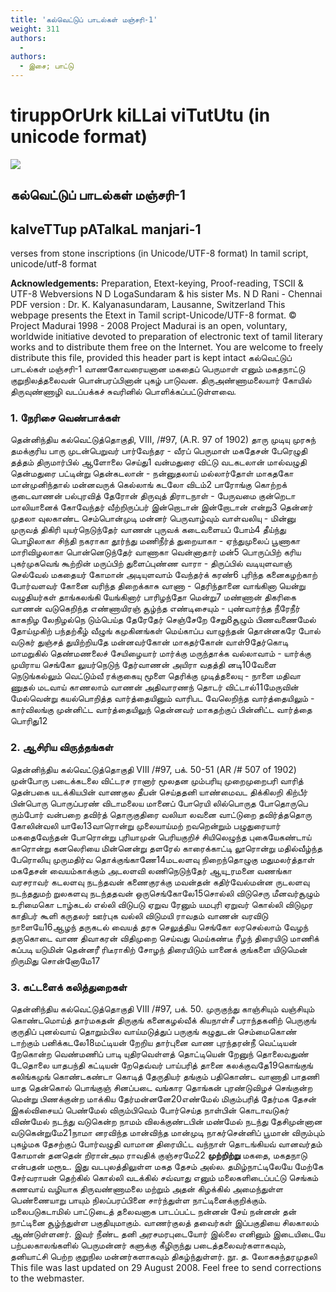 ```yaml
---
title: 'கல்வெட்டுப் பாடல்கள் மஞ்சரி-1'
weight: 311
authors:
  - 
authors:
  - இசை; பாட்டு
---
```


# tiruppOrUrk kiLLai viTutUtu (in unicode format)

![](https://www.projectmadurai.org/pm_etexts/utf8/pmdr0.gif)

## கல்வெட்டுப் பாடல்கள் மஞ்சரி-1

## kalveTTup pATalkaL manjari-1
verses from stone inscriptions
(in Unicode/UTF-8 format)
In tamil script, unicode/utf-8 format

**Acknowledgements:**
Preparation, Etext-keying, Proof-reading, TSCII & UTF-8 Webversions
N D LogaSundaram & his sister Ms. N D Rani - Chennai
PDF version : Dr. K. Kalyanasundaram, Lausanne, Switzerland
This webpage presents the Etext in Tamil script-Unicode/UTF-8 format.
© Project Madurai 1998 - 2008
Project Madurai is an open, voluntary, worldwide initiative devoted to preparation of electronic text of tamil literary works and to distribute them free on the Internet.
You are welcome to freely distribute this file, provided this header part is kept intact
கல்வெட்டுப் பாடல்கள் மஞ்சரி-1
வாணகோவரையனான மகதைப் பெருமாள்
எனும் மகதநாட்டு குறுநிலத்தலைவன்
பொன்பரப்பினான் புகழ் பாடுவன.
திருஅண்ணாமலையார் கோயில் திருவுண்ணாழி
வடப்பக்கச் சுவரினில் பொளிக்கப்பட்டுள்ளவை.

### 1. நேரிசை வெண்பாக்கள்

தென்னிந்திய கல்வெட்டுத்தொகுதி, VIII, /#97, (A.R. 97 of 1902)
தாரு முடியு முரசுந் தமக்குரிய
பாரு முடன்பெறுவர் பார்வேந்தர - வீரப்
பெருமாள் மகதேசன் பேரெழுதி தத்தம்
திருமார்பில் ஆளோலை செய்து1 வன்மதுரை விட்டு வடகடலான் மால்வழுதி
தென்மதுரை பட்டின்று தென்கடலான் - நன்னுதலாய்
மல்லார்தோள் மாகதகோ மான்முனிந்தால் மன்னவருக்
கெல்லாங் கடலோ விடம்2 பாரோங்கு கொற்றக் குடைவாணன் பல்புரவித்
தேரோன் திருவுத் திராடநாள் - பேருவமை
குன்றெடா மாலியானைக் கோவேந்தர் வீற்றிருப்பர்
இன்றொடான் இன்றோடான் என்று3 தென்னர் முதலா வுலகாண்ட செம்பொன்முடி
மன்னர் பெருவாழ்வும் வாள்வலியு - மின்னு
முருவத் திகிரி யுயர்நெடுந்தேர் வாணன்
புருவக் கடைவளையப் போம்4 தீய்ந்து பொழிலாகா சிந்தி நகராகா
தூர்ந்து மணிநீர்த் துறையாகா - ஏந்துமுலைப்
பூணாகா மாரிவிழலாகா பொன்னெடுந்தேர்
வாணாகா வென்னாதார் மன்5 பொருப்பிற் கரிய புகர்முகவெங் கூற்றின்
மருப்பிற் துளைப்புண்ண வாரா - திருப்பில்
வடியுளவாஞ் செல்வேல் மகதையர் கோமான்
அடியுளவாம் வேந்தர்க் கரண்6 புரிந்த கனைகழற்காற் போர்வளவர் கோனை
வரிந்த திறைக்காசு வாணா - தெரிந்தானை
வாங்கினா யென்று வழுதியர்கள் தாங்கலங்கி
யேங்கினார் பாரிழந்தோ மென்று7 மண்ணான் திகரிகை வாணன் வடுகெறிந்த
எண்ணாயிரஞ் சூழ்ந்த எண்டிசையும் - புண்வார்ந்த
நீரேநீர் காகநிழ லேநிழல்நெ டும்பெய்த
தேரேதேர் செஞ்சேறே சேறு8சூழும் பிணவணைமேல் தோய்முகிற் பந்தற்கீழ்
வீழுங் கமுகினங்கள் மெய்காப்ப வாழுந்தன்
தொன்னகரே போல் வடுகர் துஞ்சத் துயிற்றியதே
மன்னவர்கோன் மாகதர்கோன் வாள்9தேர்கொடி மாமறுகில் தெண்மணலைச் சேயிழையார்
மார்க்கு மருந்தாக்க வல்லாவாம் - யார்க்கு
முயிராய செங்கோ லுயர்நெடுந் தேர்வாணன்
அயிரா வதத்தி னடி10வேளை நெடுங்கல்லும் வெட்டும்வீ ரக்குகையு
மூளை தெரிக்கு முடித்தலையு - நாளை
மதிவா ணுதல் மடவாய் காணலாம் வாணன்
அதிவாரணந் தொடர் விட்டால்11மேருவின் மேல்வென்று கயல்பொறித்த வார்த்தையினும்
வாரிபட வேலெறிந்த வார்த்தையிலும் - கார்விலங்கு
முன்னிட்ட வார்த்தையிலுந் தென்னவர் மாகதற்குப்
பின்னிட்ட வார்த்தை பொரிது12

### 2. ஆசிரிய விருத்தங்கள்

தென்னிந்திய கல்வெட்டுத்தொகுதி
VIII /#97, பக். 50-51 (AR /# 507 of 1902) முன்போரு படைக்கடலை விட்டரச ரானார்
மூலதன மும்பரியு முறைமுறைபரி வாரித்
தென்பகை யடக்கியபின் வாணகுல தீபன்
செய்ததனி யாண்மைவட திக்கிலறி கிற்பீர்
பின்பொரு பொருப்பரண் விடாமலைய மானைப்
போரெயி லில்பொருத போதொருபெ ரும்போர்
வன்பறை தவிர்த் தொருகுதிரை வலியா லவனை
வாட்டுறை தவிர்த்ததொரு கோலின்வலி யாலே13வாரொன்று முலையாய்மற் றவறென்றும்
பழுதுரையார் மகதைவேந்தன்
போரொன்று புரியாமுன் பெரியகுறிச்
சியிலெழுந்த புகையேகண்டாய்
காரொன்று கனலெரியை மின்னென்று
தளரேல் காரைக்காட்டி
லூரொன்று மதில்வீழ்ந்த பேரொலியு
முருமதிர்வ தொக்குங்காணே14மடலளவு நிறைந்தொழுகு மதுமலர்த்தாள்
மகதேசன் வையம்காக்கும்
அடலளவி லணிநெடுந்தேர் ஆயு_ரமனை
வணங்கா வரசராவர்
கடலளவு நடந்தவன் கணைகுரக்கு
மவன்தன் கதிர்வேல்மன்ன
ருடலளவு நடந்ததுமற் றுலகளவு
நடந்ததவன் ஒருசெங்கோலே15சொல்லி விடுசெரு மீனவர்சூழும்
உரிமைகொ டாழ்கடல்
எல்லி விடுபடு ஏறுவ ரேனும்
யமபுரி ஏறுவர்
கொல்லி விடுமுர காதிபர் கூளி
கருதலர் ஊர்புக
வல்லி விடுமயி ராவதம் வாணன்
வரவிடு நாளையே16ஆழந் தருகடல் வையத் தரசு
செலுத்திய செங்கோ லரசெல்லாம்
வேழந் தருகொடை வாண திவாகரன்
விதிமுறை செய்வது மெய்கண்டீ
ரீழந் திரையிடு மாணிக் கப்படி
யடுமின் தென்னரீ ரிடீராகிற்
சோழந் திரையிடும் யானைக் குங்களை
யிடுமென் றிருமிது சொன்னோமே17

### 3. கட்டளைக் கலித்துறைகள்

தென்னிந்திய கல்வெட்டுத்தொகுதி VIII /#97, பக். 50.
முருகுந்து காஞ்சியும் வஞ்சியும் கொண்டமொய்த் தார்மகதன்
திருகுங் கனைகழல்வீக் கியநாள்சீ பராந்தகனிற்
பெருகுங் குருதிப் புனல்வாய் தொறும்பில வாய்மடுத்துப்
பருகுங் கழுதுடன் செம்மைகொண் டாற்கும் பனிக்கடலே18மட்டியன் றேறிய தார்புனை வாண புரந்தரன்நீ
வெட்டியன் றேகொன்ற வெண்மணிப் பாடி யுதிரவெள்ளத்
தொட்டியென் றேனுந் தொலைவதுண் டேதொலை யாதபந்தி
கட்டியன் றேதெவ்வர் பாய்பரித் தானை கலக்குவதே19கொங்குங் கலிங்கமுங் கொண்டகண்டா கொடித் தேருதியர்
தங்கும் பதிகொண்ட வாணாதி பாதணி யாத தென்கொல்
பொங்குஞ் சினப்படை வங்கார தொங்கன் புரண்டுவிழச்
செங்குன்ற மென்று பிணக்குன்ற மாக்கிய தேர்மன்னனே20எண்மேல் மிகும்பரித் தேர்மக தேசன் இகல்விசையப்
பெண்மேல் விரும்பிவெம் போர்செய்த நாள்பின் கொடாவடுகர்
விண்மேல் நடந்து வடுகென்ற நாமம் விலக்குண்டபின்
மண்மேல் நடந்து தேசிமுன்னான வடுகென்றுமே21நாமா னரவிந்த மான்விந்த மான்முடி நாகர்சென்னிப்
பூமான் விரும்பும் புகழ்மக தேசற்குப் போர்வழுதி
வாமான திரையிட்ட வந்நாள் தொடங்கியவ் வானவர்தம்
கோமான் தனதென் றிரான்அம ராவதிக் குஞ்சரமே22
**முற்றிற்று**
மகதை, மகதநாடு என்பதன் மரூஉ. இது வடபுலத்திலுள்ள
மகத தேசம் அல்ல. தமிழ்நாட்டிலேயே மேற்கே சேர்வராயன்
தெற்கில் கொல்லி வடக்கில் சவ்வாது எனும் மலைகளிடைப்பட்டு
செங்கம் கணவாய் வழியாக திருவண்ணாமலை மற்றும் அதன்
கிழக்கில் அமைந்துள்ள பெண்ணையாறு பாயும் நிலப்பரப்பினை
சார்ந்துள்ள நாட்டினைக்குறிக்கும். மலைபடுகடாமில் பாட்டுடைத்
தலைவனாக பாடப்பட்ட நன்னன் சேய் நன்னன் தன் நாட்டினை
சூழ்ந்துள்ள பகுதியுமாகும். வாணர்குலத் தவைர்கள் இப்பகுதியை
சிலகாலம் ஆண்டுள்ளனர். இவர் நீண்ட தனி அரசமரபுடையோர்
இல்லை எனினும் இடையிடையே பற்பலகாலங்களில் பெருமன்னர்
களுக்கு கீழிருந்து படைத்தலைவர்களாகவும், தனியாட்சி பெற்ற
குறுநில மன்னர்களாகவும் திகழ்ந்துள்ளர்.
நூ. த. லோகசுந்தரமுதலி
This file was last updated on 29 August 2008.
Feel free to send corrections to the webmaster.